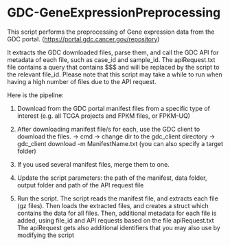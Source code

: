 # GDC-GeneExpressionPreprocessing

This script performs the preprocessing of Gene expression data from the GDC portal. (https://portal.gdc.cancer.gov/repository)

It extracts the GDC downloaded files, parse them, and call the GDC API for metadata of each file, such as case_id and sample_id.
The apiRequest.txt file contains a query that contains $$$ and will be replaced by the script to the relevant file_id.
Please note that this script may take a while to run when having a high number of files due to the API request.

Here is the pipeline:
1. Download from the GDC portal manifest files from a specific type of interest (e.g. all TCGA projects and FPKM files, or FPKM-UQ)

2. After downloading manifest file/s for each, use the GDC client to download the files.
-> cmd
-> change dir to the gdc_client directory
-> gdc_client download -m ManifestName.txt 
(you can also specify a target folder)

3. If you used several manifest files, merge them to one.

4. Update the script parameters: the path of the manifest, data folder, output folder and path of the API request file

5. Run the script. 
The script reads the manifest file, and extracts each file (gz files).
Then loads the extracted files, and creates a struct which contains the data for all files.
Then, additional metadata for each file is added, using file_id and API requests based on the file apiRequest.txt
The apiRequest gets also additional identifiers that you may also use by modifying the script